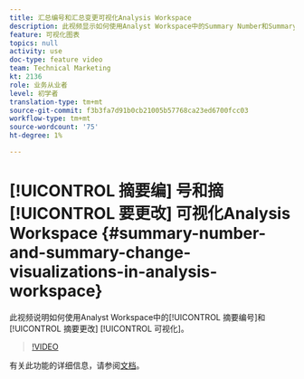 ```yaml
---
title: 汇总编号和汇总变更可视化Analysis Workspace
description: 此视频显示如何使用Analyst Workspace中的Summary Number和Summary Change可视化。
feature: 可视化图表
topics: null
activity: use
doc-type: feature video
team: Technical Marketing
kt: 2136
role: 业务从业者
level: 初学者
translation-type: tm+mt
source-git-commit: f3b3fa7d91b0cb21005b57768ca23ed6700fcc03
workflow-type: tm+mt
source-wordcount: '75'
ht-degree: 1%

---
```



# [!UICONTROL 摘要编] 号和摘 [!UICONTROL 要更改]  可视化Analysis Workspace  {#summary-number-and-summary-change-visualizations-in-analysis-workspace}

此视频说明如何使用Analyst Workspace中的[!UICONTROL 摘要编号]和[!UICONTROL 摘要更改] [!UICONTROL 可视化]。

>[!VIDEO](https://video.tv.adobe.com/v/23992/?quality=12)

有关此功能的详细信息，请参阅[文档](https://marketing.adobe.com/resources/help/en_US/analytics/analysis-workspace/summary-number-change.html)。
